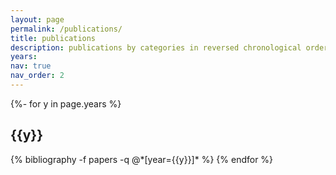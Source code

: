 ```yaml
---
layout: page
permalink: /publications/
title: publications
description: publications by categories in reversed chronological order. generated by jekyll-scholar.
years: 
nav: true
nav_order: 2
---
```

<!-- _pages/publications.md -->
<div class="publications">

{%- for y in page.years %}
  <h2 class="year">{{y}}</h2>
  {% bibliography -f papers -q @*[year={{y}}]* %}
{% endfor %}

</div>
